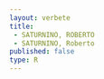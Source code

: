```yaml
---
layout: verbete
title:
 - SATURNINO, ROBERTO
 - SATURNINO, Roberto
published: false
type: R
---
```


